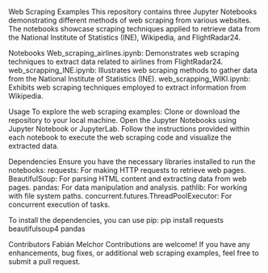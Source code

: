 Web Scraping Examples
This repository contains three Jupyter Notebooks demonstrating different methods of web scraping from various websites. The notebooks showcase scraping techniques applied to retrieve data from the National Institute of Statistics (INE), Wikipedia, and FlightRadar24.

Notebooks
Web_scraping_airlines.ipynb: Demonstrates web scraping techniques to extract data related to airlines from FlightRadar24.
web_scrapping_INE.ipynb: Illustrates web scraping methods to gather data from the National Institute of Statistics (INE).
web_scrapping_WIKI.ipynb: Exhibits web scraping techniques employed to extract information from Wikipedia.

Usage
To explore the web scraping examples:
  Clone or download the repository to your local machine.
  Open the Jupyter Notebooks using Jupyter Notebook or JupyterLab.
  Follow the instructions provided within each notebook to execute the web scraping code and visualize the extracted data.

Dependencies
Ensure you have the necessary libraries installed to run the notebooks:
  requests: For making HTTP requests to retrieve web pages.
  BeautifulSoup: For parsing HTML content and extracting data from web pages.
  pandas: For data manipulation and analysis.
  pathlib: For working with file system paths.
  concurrent.futures.ThreadPoolExecutor: For concurrent execution of tasks.

To install the dependencies, you can use pip:
  pip install requests beautifulsoup4 pandas
  
Contributors
Fabián Melchor
Contributions are welcome! If you have any enhancements, bug fixes, or additional web scraping examples, feel free to submit a pull request.
